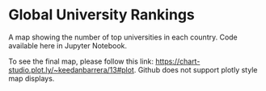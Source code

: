 # Global University Rankings
A map showing the number of top universities in each country.  Code available here in Jupyter Notebook.  

To see the final map, please follow this link: https://chart-studio.plot.ly/~keedanbarrera/13#plot.  Github does not support plotly style map displays.  
